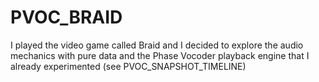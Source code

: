 # PVOC_BRAID
I played the video game called Braid and I decided to explore the audio mechanics with pure data and the Phase Vocoder playback engine that I already experimented (see PVOC_SNAPSHOT_TIMELINE) 
